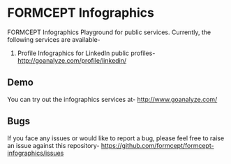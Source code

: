 FORMCEPT Infographics
======================

FORMCEPT Infographics Playground for public services. Currently, the following services are available-

1. Profile Infographics for LinkedIn public profiles- http://goanalyze.com/profile/linkedin/

Demo
-----
You can try out the infographics services at- http://www.goanalyze.com/

Bugs
-----
If you face any issues or would like to report a bug, please feel free to raise an issue against 
this repository- https://github.com/formcept/formcept-infographics/issues